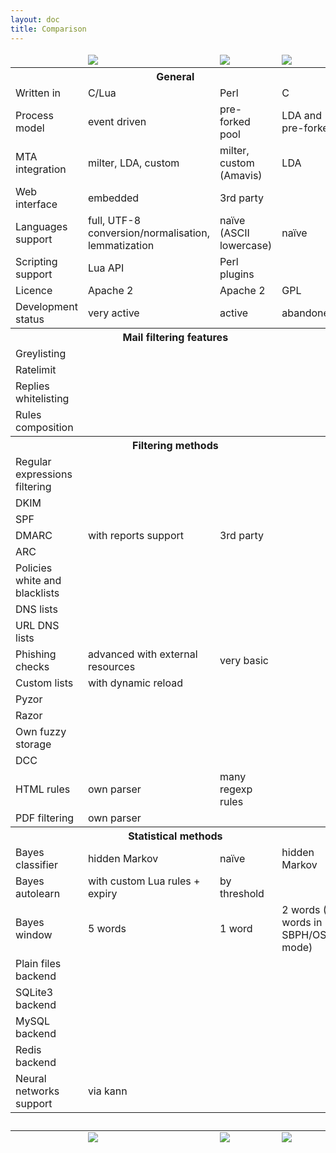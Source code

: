 ```yaml
---
layout: doc
title: Comparison
---
```


<div class="compare-table table-responsive">
  <table>
    <thead>
      <tr>
        <td class="col-3"></td>
        <td class="col-3"><img src="{{ site.baseurl }}/img/rspamd_logo_small_black_simple.jpg" class="img-fluid"></td>
        <td class="col-3"><img src="{{ site.baseurl }}/img/spamassassin_logo.jpg" class="img-fluid"></td>
        <td class="col-3"><img src="{{ site.baseurl }}/img/dspam_logo.jpg" class="img-fluid"></td>
      </tr>
    </thead>
    <tbody>
      <tr>
        <th colspan="4">
          General
        </th>
      </tr>
      <tr>
        <td>Written in</td>
        <td>C/Lua</td>
        <td>Perl</td>
        <td>C</td>
      </tr>
      <tr>
        <td>Process model</td>
        <td>event driven</td>
        <td>pre-forked pool</td>
        <td>LDA and pre-forked</td>
      </tr>
      <tr>
        <td>MTA integration</td>
        <td>milter, LDA, custom</td>
        <td>milter, custom (Amavis)</td>
        <td>LDA</td>
      </tr>
      <tr>
        <td>Web interface</td>
        <td><span class="fa-solid fa-lg fa-check icon-green"></span> embedded</td>
        <td><span class="fa-regular fa-lg fa-circle-question"></span> 3rd party</td>
        <td><span class="fa-solid fa-lg fa-check icon-green"></span></td>
      </tr>
      <tr>
        <td>Languages support</td>
        <td><span class="fa-solid fa-lg fa-check icon-green"></span> full, UTF-8 conversion/normalisation, lemmatization</td>
        <td><span class="fa-solid fa-lg fa-xmark icon-red"></span> naïve (ASCII lowercase)</td>
        <td><span class="fa-solid fa-lg fa-xmark icon-red"></span> naïve</td>
      </tr>
      <tr>
        <td>Scripting support</td>
        <td><span class="fa-solid fa-lg fa-check icon-green"></span> Lua API</td>
        <td><span class="fa-solid fa-lg fa-check icon-green"></span> Perl plugins</td>
        <td><span class="fa-solid fa-lg fa-xmark icon-red"></span></td>
      </tr>
      <tr>
        <td>Licence</td>
        <td>Apache 2</td>
        <td>Apache 2</td>
        <td>GPL</td>
      </tr>
      <tr>
        <td>Development status</td>
        <td><span class="fa-solid fa-lg fa-check icon-green"></span> very active</td>
        <td><span class="fa-solid fa-lg fa-check icon-green"></span> active</td>
        <td><span class="fa-solid fa-lg fa-xmark icon-red"></span> abandoned</td>
      </tr>
      <tr>
        <th colspan="4">
          Mail filtering features
        </th>
      </tr>
      <tr>
        <td>Greylisting</td>
        <td><span class="fa-solid fa-lg fa-check icon-green"></span></td>
        <td><span class="fa-solid fa-lg fa-xmark icon-red"></span></td>
        <td><span class="fa-solid fa-lg fa-xmark icon-red"></span></td>
      </tr>
      <tr>
        <td>Ratelimit</td>
        <td><span class="fa-solid fa-lg fa-check icon-green"></span></td>
        <td><span class="fa-solid fa-lg fa-xmark icon-red"></span></td>
        <td><span class="fa-solid fa-lg fa-xmark icon-red"></span></td>
      </tr>
      <tr>
        <td>Replies whitelisting</td>
        <td><span class="fa-solid fa-lg fa-check icon-green"></span></td>
        <td><span class="fa-solid fa-lg fa-xmark icon-red"></span></td>
        <td><span class="fa-solid fa-lg fa-xmark icon-red"></span></td>
      </tr>
      <tr>
        <td>Rules composition</td>
        <td><span class="fa-solid fa-lg fa-check icon-green"></span></td>
        <td><span class="fa-solid fa-lg fa-check icon-green"></span></td>
        <td><span class="fa-solid fa-lg fa-xmark icon-red"></span></td>
      </tr>
      <tr>
        <th colspan="4">
          Filtering methods
        </th>
      </tr>
      <tr>
        <td>Regular expressions filtering</td>
        <td><span class="fa-solid fa-lg fa-check icon-green"></span></td>
        <td><span class="fa-solid fa-lg fa-check icon-green"></span></td>
        <td><span class="fa-solid fa-lg fa-xmark icon-red"></span></td>
      </tr>
      <tr>
        <td>DKIM</td>
        <td><span class="fa-solid fa-lg fa-check icon-green"></span></td>
        <td><span class="fa-solid fa-lg fa-check icon-green"></span></td>
        <td><span class="fa-solid fa-lg fa-xmark icon-red"></span></td>
      </tr>
      <tr>
        <td>SPF</td>
        <td><span class="fa-solid fa-lg fa-check icon-green"></span></td>
        <td><span class="fa-solid fa-lg fa-check icon-green"></span></td>
        <td><span class="fa-solid fa-lg fa-xmark icon-red"></span></td>
      </tr>
      <tr>
        <td>DMARC</td>
        <td><span class="fa-solid fa-lg fa-check icon-green"></span> with reports support</td>
        <td><span class="fa-regular fa-lg fa-circle-question"></span> 3rd party</td>
        <td><span class="fa-solid fa-lg fa-xmark icon-red"></span></td>
      </tr>
      <tr>
        <td>ARC</td>
        <td><span class="fa-solid fa-lg fa-check icon-green"></span></td>
        <td><span class="fa-regular fa-lg fa-circle-question"></span></td>
        <td><span class="fa-solid fa-lg fa-xmark icon-red"></span></td>
      </tr>
      <tr>
        <td>Policies white and blacklists</td>
        <td><span class="fa-solid fa-lg fa-check icon-green"></span></td>
        <td><span class="fa-solid fa-lg fa-check icon-green"></span></td>
        <td><span class="fa-solid fa-lg fa-xmark icon-red"></span></td>
      </tr>
      <tr>
        <td>DNS lists</td>
        <td><span class="fa-solid fa-lg fa-check icon-green"></span></td>
        <td><span class="fa-solid fa-lg fa-check icon-green"></span></td>
        <td><span class="fa-solid fa-lg fa-xmark icon-red"></span></td>
      </tr>
      <tr>
        <td>URL DNS lists</td>
        <td><span class="fa-solid fa-lg fa-check icon-green"></span></td>
        <td><span class="fa-solid fa-lg fa-check icon-green"></span></td>
        <td><span class="fa-solid fa-lg fa-xmark icon-red"></span></td>
      </tr>
      <tr>
        <td>Phishing checks</td>
        <td><span class="fa-solid fa-lg fa-check icon-green"></span> advanced with external resources</td>
        <td><span class="fa-solid fa-lg fa-check icon-green"></span> very basic</td>
        <td><span class="fa-solid fa-lg fa-xmark icon-red"></span></td>
      </tr>
      <tr>
        <td>Custom lists</td>
        <td><span class="fa-solid fa-lg fa-check icon-green"></span> with dynamic reload</td>
        <td><span class="fa-solid fa-lg fa-check icon-green"></span></td>
        <td><span class="fa-solid fa-lg fa-xmark icon-red"></span></td>
      </tr>
      <tr>
        <td>Pyzor</td>
        <td><span class="fa-solid fa-lg fa-xmark icon-green"></span></td>
        <td><span class="fa-solid fa-lg fa-check icon-green"></span></td>
        <td><span class="fa-solid fa-lg fa-xmark icon-red"></span></td>
      </tr>
      <tr>
        <td>Razor</td>
        <td><span class="fa-solid fa-lg fa-check icon-green"></span></td>
        <td><span class="fa-solid fa-lg fa-check icon-green"></span></td>
        <td><span class="fa-solid fa-lg fa-xmark icon-red"></span></td>
      </tr>
      <tr>
        <td>Own fuzzy storage</td>
        <td><span class="fa-solid fa-lg fa-check icon-green"></span></td>
        <td><span class="fa-solid fa-lg fa-xmark icon-red"></span></td>
        <td><span class="fa-solid fa-lg fa-xmark icon-red"></span></td>
      </tr>
      <tr>
        <td>DCC</td>
        <td><span class="fa-solid fa-lg fa-check icon-green"></span></td>
        <td><span class="fa-solid fa-lg fa-check icon-green"></span></td>
        <td><span class="fa-solid fa-lg fa-xmark icon-red"></span></td>
      </tr>
      <tr>
        <td>HTML rules</td>
        <td><span class="fa-solid fa-lg fa-check icon-green"></span> own parser</td>
        <td><span class="fa-solid fa-lg fa-check icon-green"></span> many regexp rules</td>
        <td><span class="fa-solid fa-lg fa-xmark icon-red"></span></td>
      </tr>
      <tr>
        <td>PDF filtering</td>
        <td><span class="fa-solid fa-lg fa-check icon-green"></span> own parser</td>
        <td><span class="fa-solid fa-lg fa-check icon-green"></span></td>
        <td><span class="fa-solid fa-lg fa-xmark icon-red"></span></td>
      </tr>
      <tr>
        <th colspan="4">
          Statistical methods
        </th>
      </tr>
      <tr>
        <td>Bayes classifier</td>
        <td><span class="fa-solid fa-lg fa-check icon-green"></span> hidden Markov</td>
        <td><span class="fa-solid fa-lg fa-check icon-green"></span> naïve</td>
        <td><span class="fa-solid fa-lg fa-check icon-green"></span> hidden Markov</td>
      </tr>
      <tr>
        <td>Bayes autolearn</td>
        <td><span class="fa-solid fa-lg fa-check icon-green"></span> with custom Lua rules + expiry</td>
        <td><span class="fa-solid fa-lg fa-check icon-green"></span> by threshold</td>
        <td><span class="fa-solid fa-lg fa-xmark icon-red"></span></td>
      </tr>
      <tr>
        <td>Bayes window</td>
        <td>5 words</td>
        <td>1 word</td>
        <td>2 words (5 words in SBPH/OSB mode)</td>
      </tr>
      <tr>
        <td>Plain files backend</td>
        <td><span class="fa-solid fa-lg fa-check icon-green"></span></td>
        <td><span class="fa-solid fa-lg fa-check icon-green"></span></td>
        <td><span class="fa-solid fa-lg fa-check icon-green"></span></td>
      </tr>
      <tr>
        <td>SQLite3 backend</td>
        <td><span class="fa-solid fa-lg fa-check icon-green"></span></td>
        <td><span class="fa-solid fa-lg fa-check icon-green"></span></td>
        <td><span class="fa-solid fa-lg fa-check icon-green"></span></td>
      </tr>
      <tr>
        <td>MySQL backend</td>
        <td><span class="fa-solid fa-lg fa-xmark icon-red"></span></td>
        <td><span class="fa-solid fa-lg fa-check icon-green"></span></td>
        <td><span class="fa-solid fa-lg fa-check icon-green"></span></td>
      </tr>
      <tr>
        <td>Redis backend</td>
        <td><span class="fa-solid fa-lg fa-check icon-green"></span></td>
        <td><span class="fa-solid fa-lg fa-check icon-green"></span></td>
        <td><span class="fa-solid fa-lg fa-xmark icon-red"></span></td>
      </tr>
      <tr>
        <td>Neural networks support</td>
        <td><span class="fa-solid fa-lg fa-check icon-green"></span> via kann</td>
        <td><span class="fa-solid fa-lg fa-xmark icon-red"></span></td>
        <td><span class="fa-solid fa-lg fa-xmark icon-red"></span></td>
      </tr>
      <tr>
        <th colspan="4">&nbsp;
        </th>
      </tr>
    </tbody>
    <thead>
      <tr>
        <td></td>
        <td><img src="{{ site.baseurl }}/img/rspamd_logo_small_black_simple.jpg" class="img-fluid"></td>
        <td><img src="{{ site.baseurl }}/img/spamassassin_logo.jpg" class="img-fluid"></td>
        <td><img src="{{ site.baseurl }}/img/dspam_logo.jpg" class="img-fluid"></td>
      </tr>
    </thead>
  </table>
</div>
